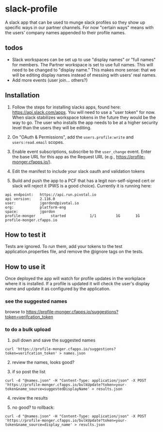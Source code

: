 # slack-profile

A slack app that can be used to munge slack profiles so they show up specific ways in our partner channels. For now "certain ways" means with the users' company names appended to their profile names.

## todos
* Slack workspaces can be set up to use "display names" or "full names" for members. The Partner workspace is set to use full names. This will need to be changed to "display name." This makes more sense: that we will be editing display names instead of messing with users' real names.
* Add more events (user join... others?)

## Installation
1. Follow the steps for installing slacks apps, found here: https://api.slack.com/apps. You will need to use a "user token" for now. When slack stabilizes workspace tokens in the future they would be the way to go. The user who installs the app needs to be at a higher security level than the users they will be editing.

2. On "OAuth & Permissions", add the `users.profile:write` and `users:read.email` scopes.

3. Enable event subscriptions, subscribe to the `user_change` event. Enter the base URL for this app as the Request URL (e.g., https://profile-monger.cfapps.io/).

4. Edit the manifest to include your slack oauth and validation tokens

5. Build and push the app to a PCF that has a legit non-self-signed cert or slack will reject it (PWS is a good choice). Currently it is running here:
```
api endpoint:   https://api.run.pivotal.io
api version:    2.116.0
user:           jgordon@pivotal.io
org:            platform-eng
space:          jgordon
profile-monger       started           1/1         1G       1G     profile-monger.cfapps.io
```

## How to test it
Tests are ignored. To run them, add your tokens to the test application.properties file, and remove the @ignore tags on the tests.

## How to use it
Once deployed the app will watch for profile updates in the workplace where it is installed. If a profile is updated it will check the user's display name and update it as configured by the application.

### see the suggested names
browse to https://profile-monger.cfapps.io/suggestions?token=verifcation_token

### to do a bulk upload
1. pull down and save the suggested names

```
curl 'https://profile-monger.cfapps.io/suggestions?token=verifcation_token' > names.json
```

2. review the names, looks good?

3. if so post the list

```
curl -d "@names.json" -H "Content-Type: application/json" -X POST 'https://profile-monger.cfapps.io/bulkUpdate?token=your-token&name_source=suggestedDisplayName' > results.json
```

4. review the results

5. no good? to rollback:

```
curl -d "@names.json" -H "Content-Type: application/json" -X POST 'https://profile-monger.cfapps.io/bulkUpdate?token=your-token&name_source=display_name' > results.json
```

